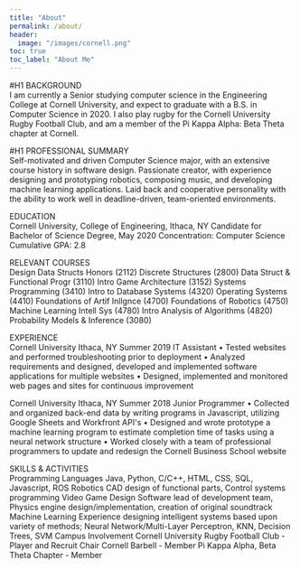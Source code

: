 ```yaml
---
title: "About"
permalink: /about/
header:
  image: "/images/cornell.png"
toc: true
toc_label: "About Me"
---
```


#H1 BACKGROUND  
I am currently a Senior studying computer science in the Engineering College at Cornell University, and expect to graduate with a B.S. in Computer Science in 2020. I also play rugby for the Cornell University Rugby Football Club, and am a member of the Pi Kappa Alpha: Beta Theta chapter at Cornell.

#H1 PROFESSIONAL SUMMARY  
Self-motivated and driven Computer Science major, with an extensive course history in software design. Passionate creator, with experience designing and prototyping robotics, composing music, and developing machine learning applications. Laid back and cooperative personality with the ability to work well in deadline-driven, team-oriented environments.


EDUCATION  
Cornell University, College of Engineering, Ithaca, NY
Candidate for Bachelor of Science Degree, May 2020
Concentration: Computer Science
Cumulative GPA: 2.8


RELEVANT COURSES  
Design Data Structs Honors (2112) 	Discrete Structures (2800) 	Data Struct & Functional Progr (3110)
Intro Game Architecture (3152) 	Systems Programming (3410) 	Intro to Database Systems (4320)
Operating Systems (4410) 	Foundations of Artif Inllgnce (4700) 	Foundations of Robotics (4750)
Machine Learning Intell Sys (4780) 	Intro Analysis of Algorithms (4820) 	Probability Models & Inference (3080)


EXPERIENCE  
Cornell University  Ithaca, NY	Summer 2019
IT Assistant
•	Tested websites and performed troubleshooting prior to deployment
•	Analyzed requirements and designed, developed and implemented software applications for multiple websites
•	Designed, implemented and monitored web pages and sites for continuous improvement


Cornell University  Ithaca, NY	Summer 2018
Junior Programmer
•	Collected and organized back-end data by writing programs in Javascript, utilizing Google Sheets and Workfront API's
•	Designed and wrote prototype a machine learning program to estimate completion time of tasks using a neural network structure
•	Worked closely with a team of professional programmers to update and redesign the Cornell Business School website


SKILLS & ACTIVITIES  
Programming Languages 	Java, Python, C/C++, HTML, CSS, SQL, Javascript, ROS
Robotics 	CAD design of functional parts, Control systems programming
Video Game Design 	Software lead of development team, Physics engine design/implementation, creation of original soundtrack
Machine Learning 	Experience designing intelligent systems based upon variety of methods; Neural Network/Multi-Layer Perceptron, KNN, Decision Trees, SVM
Campus Involvement 	Cornell University Rugby Football Club - Player and Recruit Chair
Cornell Barbell - Member
Pi Kappa Alpha, Beta Theta Chapter - Member
